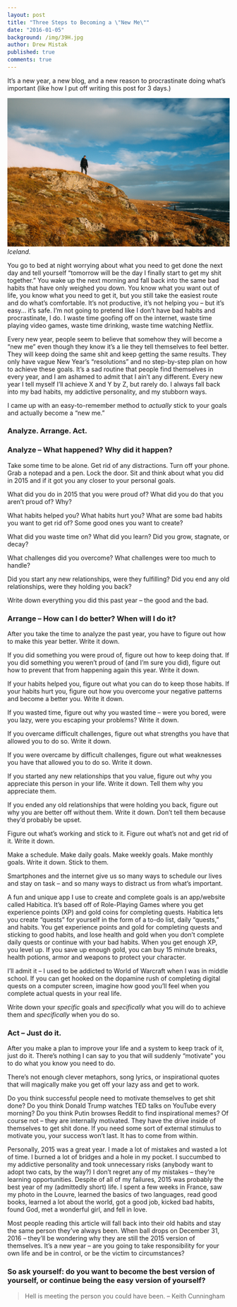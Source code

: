 ```yaml
---
layout: post
title: "Three Steps to Becoming a \"New Me\""
date: "2016-01-05"
background: /img/39H.jpg
author: Drew Mistak
published: true
comments: true
---
```



It’s a new year, a new blog, and a new reason to procrastinate doing what’s important (like how I put off writing this post for 3 days.)

![Iceland](../img/iceland.jpg)
_Iceland._

You go to bed at night worrying about what you need to get done the next day and tell yourself “tomorrow will be the day I finally start to get my shit together.” You wake up the next morning and fall back into the same bad habits that have only weighed you down. You know what you want out of life, you know what you need to get it, but you still take the easiest route and do what’s comfortable. It’s not productive, it’s not helping you – but it’s easy... it’s safe. I’m not going to pretend like I don’t have bad habits and procrastinate, I do. I waste time goofing off on the internet, waste time playing video games, waste time drinking, waste time watching Netflix.<!--excerpt_end-->

Every new year, people seem to believe that somehow they will become a “new me” even though they know it’s a lie they tell themselves to feel better. They will keep doing the same shit and keep getting the same results. They only have vague New Year’s “resolutions” and no step-by-step plan on how to achieve these goals. It’s a sad routine that people find themselves in every year, and I am ashamed to admit that I ain’t any different. Every new year I tell myself I’ll achieve X and Y by Z, but rarely do. I always fall back into my bad habits, my addictive personality, and my stubborn ways.

I came up with an easy-to-remember method to _actually_ stick to your goals and actually become a “new me.”

### Analyze. Arrange. Act.

### Analyze – What happened? Why did it happen?

Take some time to be alone. Get rid of any distractions. Turn off your phone. Grab a notepad and a pen. Lock the door. Sit and think about what you did in 2015 and if it got you any closer to your personal goals.

What did you do in 2015 that you were proud of? What did you do that you aren’t proud of? Why?

What habits helped you? What habits hurt you? What are some bad habits you want to get rid of? Some good ones you want to create?

What did you waste time on? What did you learn? Did you grow, stagnate, or decay?

What challenges did you overcome? What challenges were too much to handle?

Did you start any new relationships, were they fulfilling? Did you end any old relationships, were they holding you back?

Write down everything you did this past year – the good and the bad.

### Arrange – How can I do better? When will I do it?

After you take the time to analyze the past year, you have to figure out how to make this year better. Write it down.

If you did something you were proud of, figure out how to keep doing that. If you did something you weren’t proud of (and I’m sure you did), figure out how to prevent that from happening again this year. Write it down.

If your habits helped you, figure out what you can do to keep those habits. If your habits hurt you, figure out how you overcome your negative patterns and become a better you. Write it down.

If you wasted time, figure out why you wasted time – were you bored, were you lazy, were you escaping your problems? Write it down.

If you overcame difficult challenges, figure out what strengths you have that allowed you to do so. Write it down.

If you were overcame by difficult challenges, figure out what weaknesses you have that allowed you to do so. Write it down.

If you started any new relationships that you value, figure out why you appreciate this person in your life. Write it down. Tell them why you appreciate them.

If you ended any old relationships that were holding you back, figure out why you are better off without them. Write it down. Don’t tell them because they’d probably be upset.

Figure out what’s working and stick to it. Figure out what’s not and get rid of it. Write it down.

Make a schedule. Make daily goals. Make weekly goals. Make monthly goals. Write it down. Stick to them.

Smartphones and the internet give us so many ways to schedule our lives and stay on task – and so many ways to distract us from what’s important.

A fun and unique app I use to create and complete goals is an app/website called Habitica. It’s based off of Role-Playing Games where you get experience points (XP) and gold coins for completing quests. Habitica lets you create “quests” for yourself in the form of a to-do list, daily “quests,” and habits. You get experience points and gold for completing quests and sticking to good habits, and lose health and gold when you don’t complete daily quests or continue with your bad habits. When you get enough XP, you level up. If you save up enough gold, you can buy 15 minute breaks, health potions, armor and weapons to protect your character.

I’ll admit it – I used to be addicted to World of Warcraft when I was in middle school. If you can get hooked on the dopamine rush of completing digital quests on a computer screen, imagine how good you’ll feel when you complete actual quests in your real life.

Write down your _specific_ goals and _specifically_ what you will do to achieve them and _specifically_ when you do so.

### Act – Just do it.

After you make a plan to improve your life and a system to keep track of it, just do it. There’s nothing I can say to you that will suddenly “motivate” you to do what you know you need to do.

There’s not enough clever metaphors, song lyrics, or inspirational quotes that will magically make you get off your lazy ass and get to work.

Do you think successful people need to motivate themselves to get shit done? Do you think Donald Trump watches TED talks on YouTube every morning? Do you think Putin browses Reddit to find inspirational memes? Of course not – they are internally motivated. They have the drive inside of themselves to get shit done. If you need some sort of external stimulus to motivate you, your success won’t last. It has to come from within.

Personally, 2015 was a great year. I made a lot of mistakes and wasted a lot of time. I burned a lot of bridges and a hole in my pocket. I succumbed to my addictive personality and took unnecessary risks (anybody want to adopt two cats, by the way?) I don’t regret any of my mistakes – they’re learning opportunities.  Despite of all of my failures, 2015 was probably the best year of my (admittedly short) life. I spent a few weeks in France, saw my photo in the Louvre, learned the basics of two languages, read good books, learned a lot about the world, got a good job, kicked bad habits, found God, met a wonderful girl, and fell in love.

Most people reading this article will fall back into their old habits and stay the same person they’ve always been. When ball drops on December 31, 2016 – they’ll be wondering why they are still the 2015 version of themselves. It’s a new year – are you going to take responsibility for your own life and be in control, or be the victim to circumstances?

### So ask yourself: do you want to become the best version of yourself, or continue being the easy version of yourself?

>Hell is meeting the person you could have been.
– Keith Cunningham
